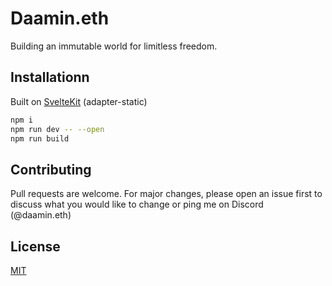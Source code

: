 # Daamin.eth

Building an immutable world for limitless freedom.

## Installationn

Built on [SvelteKit](https://kit.svelte.dev/) (adapter-static)

```bash
npm i
npm run dev -- --open
npm run build
```

## Contributing

Pull requests are welcome. For major changes, please open an issue first
to discuss what you would like to change or ping me on Discord (@daamin.eth)

## License

[MIT](https://choosealicense.com/licenses/mit/)
